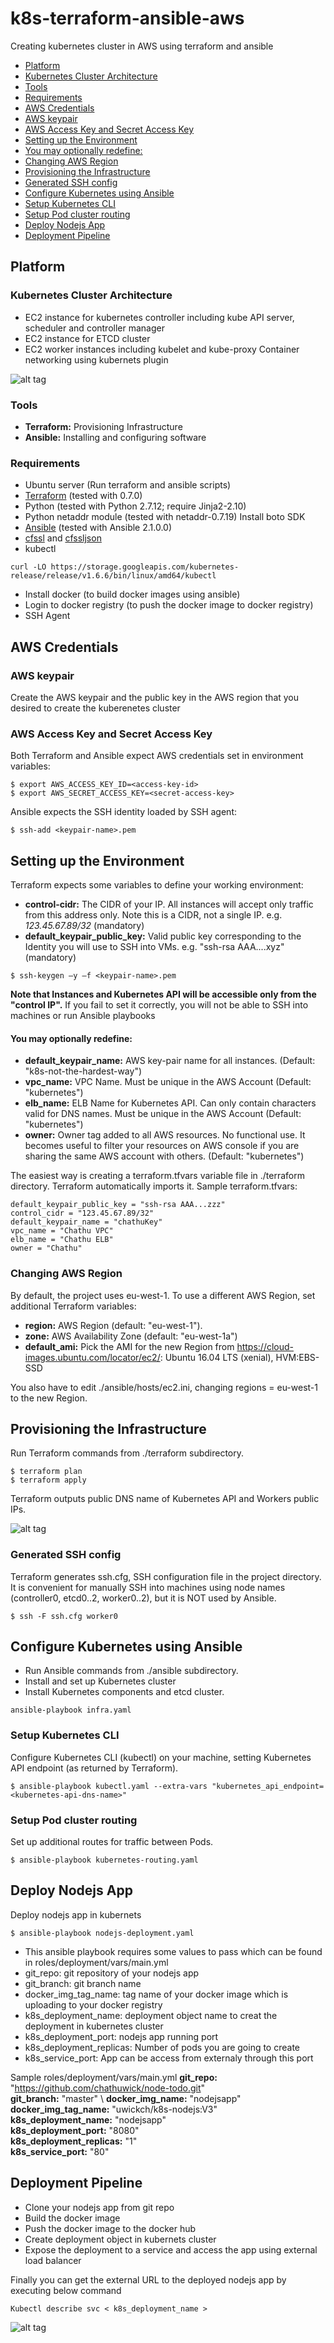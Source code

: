 # k8s-terraform-ansible-aws
Creating kubernetes cluster in AWS using terraform and ansible
<!-- TOC -->

- [Platform](#platform)
 - [Kubernetes Cluster Architecture](#kubernetes-cluster-architecture)
 - [Tools](#tools)
 - [Requirements](#requirements)
- [AWS Credentials](#aws-credentials)
 - [AWS keypair](#aws-keypair)
 - [AWS Access Key and Secret Access Key](#aws-access-key-and-secret-access-key)
- [Setting up the Environment](#setting-up-the-environment)
 - [You may optionally redefine:](#you-may-optionally-redefine)
 - [Changing AWS Region](#changing-aws-region)
- [Provisioning the Infrastructure](#provisioning-the-infrastructure)
 - [Generated SSH config](#generated-ssh-config)
- [Configure Kubernetes using Ansible](#configure-kubernetes-using-ansible)
 - [Setup Kubernetes CLI](#setup-kubernetes-cli)
 - [Setup Pod cluster routing](#setup-pod-cluster-routing)
- [Deploy Nodejs App](#deploy-nodejs-app)
- [Deployment Pipeline](#deployment-pipeline)

<!-- /TOC -->
## Platform
### Kubernetes Cluster Architecture
- EC2 instance for kubernetes controller including kube API server, scheduler and controller manager
- EC2 instance for ETCD cluster
- EC2 worker instances including kubelet and kube-proxy
Container networking using kubernets plugin 

![alt tag]()
### Tools
- **Terraform:** Provisioning Infrastructure
- **Ansible:** Installing and configuring software

### Requirements
- Ubuntu server (Run terraform and ansible scripts)
- [Terraform](https://www.terraform.io/downloads.html) (tested with 0.7.0)
- Python (tested with Python 2.7.12; require Jinja2-2.10)
- Python netaddr module (tested with netaddr-0.7.19)
Install boto SDK
- [Ansible](https://docs.ansible.com/ansible/latest/installation_guide/intro_installation.html) (tested with Ansible 2.1.0.0)
- [cfssl](http://www.pimwiddershoven.nl/entry/install-cfssl-and-cfssljson-cloudflare-kpi-toolkit) and [cfssljson](http://www.pimwiddershoven.nl/entry/install-cfssl-and-cfssljson-cloudflare-kpi-toolkit)
- kubectl 
````
curl -LO https://storage.googleapis.com/kubernetes-release/release/v1.6.6/bin/linux/amd64/kubectl
````
- Install docker (to build docker images using ansible)
- Login to docker registry (to push the docker image to docker registry)
- SSH Agent

## AWS Credentials
### AWS keypair
Create the AWS keypair and the public key in the AWS region that you desired to create the kuberenetes cluster

### AWS Access Key and Secret Access Key
Both Terraform and Ansible expect AWS credentials set in environment variables:
````
$ export AWS_ACCESS_KEY_ID=<access-key-id>
$ export AWS_SECRET_ACCESS_KEY=<secret-access-key>
````
Ansible expects the SSH identity loaded by SSH agent:
````
$ ssh-add <keypair-name>.pem
````
## Setting up the Environment
Terraform expects some variables to define your working environment:

- **control-cidr:** The CIDR of your IP. All instances will accept only traffic from this address only. Note this is a CIDR, not a single IP. e.g. _123.45.67.89/32_ (mandatory)
- **default_keypair_public_key:** Valid public key corresponding to the Identity you will use to SSH into VMs. e.g. "ssh-rsa AAA....xyz" (mandatory)
````
$ ssh-keygen –y –f <keypair-name>.pem
````
**Note that Instances and Kubernetes API will be accessible only from the "control IP".** If you fail to set it correctly, you will not be able to SSH into machines or run Ansible playbooks

#### You may optionally redefine:

- **default_keypair_name:** AWS key-pair name for all instances. (Default: "k8s-not-the-hardest-way")
- **vpc_name:** VPC Name. Must be unique in the AWS Account (Default: "kubernetes")
- **elb_name:** ELB Name for Kubernetes API. Can only contain characters valid for DNS names. Must be unique in the AWS Account (Default: "kubernetes")
- **owner:** Owner tag added to all AWS resources. No functional use. It becomes useful to filter your resources on AWS console if you are sharing the same AWS account with others. (Default: "kubernetes")

The easiest way is creating a terraform.tfvars variable file in ./terraform directory. Terraform automatically imports it.
Sample terraform.tfvars:

````
default_keypair_public_key = "ssh-rsa AAA...zzz"
control_cidr = "123.45.67.89/32"
default_keypair_name = "chathuKey"
vpc_name = "Chathu VPC"
elb_name = "Chathu ELB"
owner = "Chathu"
````
### Changing AWS Region
By default, the project uses eu-west-1. To use a different AWS Region, set additional Terraform variables:

- **region:** AWS Region (default: "eu-west-1").
- **zone:** AWS Availability Zone (default: "eu-west-1a")
- **default_ami:** Pick the AMI for the new Region from https://cloud-images.ubuntu.com/locator/ec2/: Ubuntu 16.04 LTS (xenial), HVM:EBS-SSD

You also have to edit ./ansible/hosts/ec2.ini, changing regions = eu-west-1 to the new Region.

## Provisioning the Infrastructure

Run Terraform commands from ./terraform subdirectory.
```
$ terraform plan
$ terraform apply
```
Terraform outputs public DNS name of Kubernetes API and Workers public IPs.

![alt tag]()

### Generated SSH config

Terraform generates ssh.cfg, SSH configuration file in the project directory. It is convenient for manually SSH into machines using node names (controller0, etcd0..2, worker0..2), but it is NOT used by Ansible.
````
$ ssh -F ssh.cfg worker0
````
## Configure Kubernetes using Ansible
- Run Ansible commands from ./ansible subdirectory.
- Install and set up Kubernetes cluster
- Install Kubernetes components and etcd cluster.
````
ansible-playbook infra.yaml
````

### Setup Kubernetes CLI
Configure Kubernetes CLI (kubectl) on your machine, setting Kubernetes API endpoint (as returned by Terraform).
````
$ ansible-playbook kubectl.yaml --extra-vars "kubernetes_api_endpoint=<kubernetes-api-dns-name>"
````
### Setup Pod cluster routing
Set up additional routes for traffic between Pods.
````
$ ansible-playbook kubernetes-routing.yaml
````
## Deploy Nodejs App
Deploy nodejs app in kubernets
````
$ ansible-playbook nodejs-deployment.yaml
````

- This ansible playbook requires some values to pass which can be found in roles/deployment/vars/main.yml
- git_repo: git repository of your nodejs app
- git_branch: git branch name
- docker_img_tag_name: tag name of your docker image which is uploading to your docker registry
- k8s_deployment_name: deployment object name to creat the deployment in kubernetes cluster
- k8s_deployment_port: nodejs app running port
- k8s_deployment_replicas: Number of pods you are going to create
- k8s_service_port: App can be access from externaly through this port

Sample roles/deployment/vars/main.yml
**git_repo:** "https://github.com/chathuwick/node-todo.git" \
**git_branch:** "master" \ 
**docker_img_name:** "nodejsapp" \
**docker_img_tag_name:** "uwickch/k8s-nodejs:V3" \
**k8s_deployment_name:** "nodejsapp" \
**k8s_deployment_port:** "8080" \
**k8s_deployment_replicas:** "1" \
**k8s_service_port:** "80"

## Deployment Pipeline
- Clone your nodejs app from git repo
- Build the docker image
- Push the docker image to the docker hub
- Create deployment object in kubernets cluster 
- Expose the deployment to a service and access the app using external load balancer 

Finally you can get the external URL to the deployed nodejs app by executing below command
```
Kubectl describe svc < k8s_deployment_name >
```
![alt tag]()
